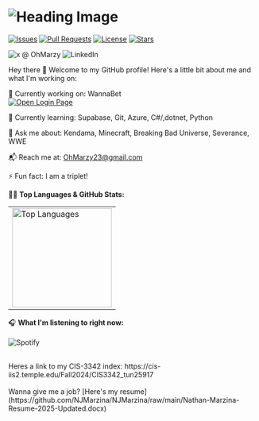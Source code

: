 # ![Heading Image](https://s.yimg.com/ny/api/res/1.2/8H4aJLGejP1obTkZnKOIWQ--/YXBwaWQ9aGlnaGxhbmRlcjt3PTY0MDtoPTMyMA--/https://media.zenfs.com/en/ny_post_articles_869/db6714712564fe5ee18affaf865f629b)



[![Issues](https://img.shields.io/github/issues/NJMarzina/NJMarzina)](https://github.com/NJMarzina/NJMarzina/issues)
[![Pull Requests](https://img.shields.io/github/issues-pr/NJMarzina/NJMarzina)](https://github.com/NJMarzina/NJMarzina/pulls)
[![License](https://img.shields.io/github/license/NJMarzina/NJMarzina)](https://github.com/NJMarzina/NJMarzina/blob/main/LICENSE)
[![Stars](https://img.shields.io/github/stars/NJMarzina/NJMarzina?style=social)](https://github.com/NJMarzina/NJMarzina/stargazers)

![x @ OhMarzy](https://img.shields.io/badge/x%20%40%20OhMarzy-blue)
![LinkedIn](https://img.shields.io/badge/LinkedIn-%40nathan--marzina--2148091ba-blue?logo=linkedin&logoColor=white)

Hey there 👋
Welcome to my GitHub profile! Here's a little bit about me and what I'm working on:

🔭 Currently working on: WannaBet <br />
<a href="https://wannabet-apczh6bmfbfvfef8.centralus-01.azurewebsites.net/WBLogin.aspx" target="_blank">
  <img src="https://img.shields.io/badge/Open%20Login%20Page-blue?style=for-the-badge&logo=appveyor" alt="Open Login Page"/>
</a>

🌱 Currently learning: Supabase, Git, Azure, C#/,dotnet, Python

<!--🤝 Looking to collaborate on: [Your idea here]

🧠 Seeking help with: [Your topic here]-->

💬 Ask me about: Kendama, Minecraft, Breaking Bad Universe, Severance, WWE

📬 Reach me at: OhMarzy23@gmail.com

<!--😄 Pronouns: he/him-->

⚡ Fun fact: I am a triplet!


🧑‍💻 **Top Languages & GitHub Stats:**<br />
<table>
  <tr>
    <td>
      <a href="https://github.com/NJMarzina/github-readme-stats">
        <img src="https://github-readme-stats.vercel.app/api/top-langs/?username=NJMarzina&layout=donut" alt="Top Languages" height="200">
      </a>
    </td>
  <!--  <td>
      <a href="https://github.com/NJMarzina/github-readme-stats">
        <img src="https://github-readme-stats.vercel.app/api?username=NJMarzina" alt="GitHub Stats" height="200">
      </a> 
    </td>-->
  </tr>
</table>


🎧 **What I'm listening to right now:**<br /> <br />
![Spotify](https://spotify-recently-played-readme.vercel.app/api?user=njmarzina)

<br />
Heres a link to my CIS-3342 index: https://cis-iis2.temple.edu/Fall2024/CIS3342_tun25917 <br />
<br />
Wanna give me a job? [Here's my resume](https://github.com/NJMarzina/NJMarzina/raw/main/Nathan-Marzina-Resume-2025-Updated.docx)
